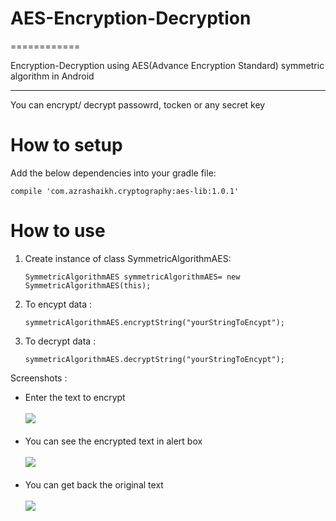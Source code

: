 # AES-Encryption-Decryption

============

Encryption-Decryption using AES(Advance Encryption Standard) symmetric algorithm in Android

-------------------
You can encrypt/ decrypt passowrd, tocken or any secret key 

# How to setup
Add the below dependencies into your gradle file:

    compile 'com.azrashaikh.cryptography:aes-lib:1.0.1'
    
# How to use
1. Create instance of class SymmetricAlgorithmAES: 

     `SymmetricAlgorithmAES symmetricAlgorithmAES= new SymmetricAlgorithmAES(this);`
2. To encypt  data :

     `symmetricAlgorithmAES.encryptString("yourStringToEncypt");`

3. To decrypt data :

     `symmetricAlgorithmAES.decryptString("yourStringToEncypt");`


Screenshots : 
<ul> 
<li> Enter the text to encrypt  <br>
<br>
<img src="http://oi60.tinypic.com/clziq.jpg">

</li>
<br>
<li> You can see the encrypted text in alert box  <br>
<br>
<img src=http://oi62.tinypic.com/2vcyex3.jpg>
</li>
<br>
<li> You can get back the original text 
 <br>
<br>
<img src=http://oi58.tinypic.com/mcuufd.jpg>
 </li>
</ul>
